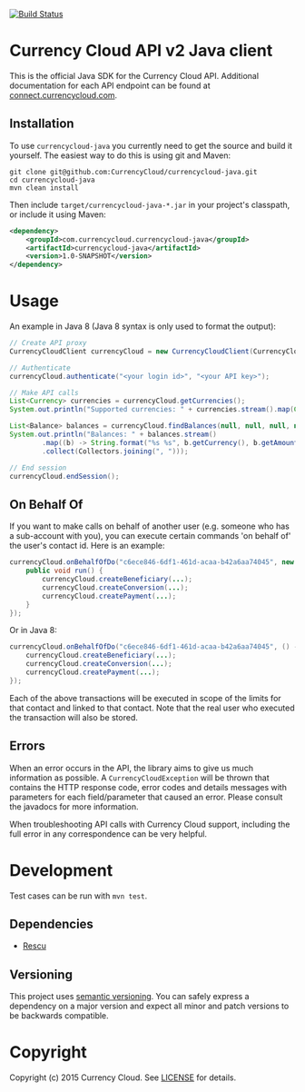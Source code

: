 [![Build Status](https://travis-ci.org/CurrencyCloud/currencycloud-java.png?branch=master)](https://travis-ci.org/CurrencyCloud/currencycloud-java)

# Currency Cloud API v2 Java client

This is the official Java SDK for the Currency Cloud API. Additional documentation 
for each API endpoint can be found at [connect.currencycloud.com][connect].

## Installation

To use `currencycloud-java` you currently need to get the source and build it yourself. The easiest way to do this
is using git and Maven:

```Shell
git clone git@github.com:CurrencyCloud/currencycloud-java.git
cd currencycloud-java
mvn clean install
```

Then include `target/currencycloud-java-*.jar` in your project's classpath, or include it using Maven:

```xml
<dependency>
    <groupId>com.currencycloud.currencycloud-java</groupId>
    <artifactId>currencycloud-java</artifactId>
    <version>1.0-SNAPSHOT</version>
</dependency>
```

# Usage

An example in Java 8 (Java 8 syntax is only used to format the output):

```Java
// Create API proxy
CurrencyCloudClient currencyCloud = new CurrencyCloudClient(CurrencyCloudClient.Environment.demo);

// Authenticate
currencyCloud.authenticate("<your login id>", "<your API key>");

// Make API calls
List<Currency> currencies = currencyCloud.getCurrencies();
System.out.println("Supported currencies: " + currencies.stream().map(Currency::getCode).collect(Collectors.joining(", ")));

List<Balance> balances = currencyCloud.findBalances(null, null, null, null).getBalances();
System.out.println("Balances: " + balances.stream()
        .map((b) -> String.format("%s %s", b.getCurrency(), b.getAmount()))
        .collect(Collectors.joining(", ")));

// End session
currencyCloud.endSession();
```

## On Behalf Of
If you want to make calls on behalf of another user (e.g. someone who has a sub-account with you), you 
can execute certain commands 'on behalf of' the user's contact id. Here is an example:

```Java
currencyCloud.onBehalfOfDo("c6ece846-6df1-461d-acaa-b42a6aa74045", new Runnable() {
    public void run() {
        currencyCloud.createBeneficiary(...);
        currencyCloud.createConversion(...);
        currencyCloud.createPayment(...);
    }
});
```

Or in Java 8:

```Java
currencyCloud.onBehalfOfDo("c6ece846-6df1-461d-acaa-b42a6aa74045", () -> {
    currencyCloud.createBeneficiary(...);
    currencyCloud.createConversion(...);
    currencyCloud.createPayment(...);
});

```

Each of the above transactions will be executed in scope of the limits for that contact and linked to that contact. Note
that the real user who executed the transaction will also be stored.


## Errors

When an error occurs in the API, the library aims to give us much information
as possible. A `CurrencyCloudException` will be thrown that contains the HTTP response
code, error codes and details messages with parameters for each field/parameter
that caused an error. Please consult the javadocs for more information.

When troubleshooting API calls with Currency Cloud support, including the full
error in any correspondence can be very helpful.

# Development

Test cases can be run with `mvn test`. 

## Dependencies
* [Rescu][rescu]

## Versioning

This project uses [semantic versioning][semver]. You can safely
express a dependency on a major version and expect all minor and patch versions
to be backwards compatible.

# Copyright

Copyright (c) 2015 Currency Cloud. See [LICENSE][license] for details.



[connect]:   https://connect.currencycloud.com/documentation/getting-started/introduction
[travis]:    https://travis-ci.org/CurrencyCloud/currencycloud-java
[rescu]:     https://github.com/mmazi/rescu
[semver]:    http://semver.org/
[license]:   LICENSE.md
